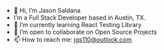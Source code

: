 - 👋 Hi, I’m Jason Saldana
-    I’m a Full Stack Developer based in Austin, TX.
- 🌱 I’m currently learning React Testing Library
- 💞️ I’m open to collaborate on Open Source Projects
- 📫 How to reach me: jgs110@outlook.com

<!---
jgs110/jgs110 is a ✨ special ✨ repository because its `README.md` (this file) appears on your GitHub profile.
You can click the Preview link to take a look at your changes.
--->
